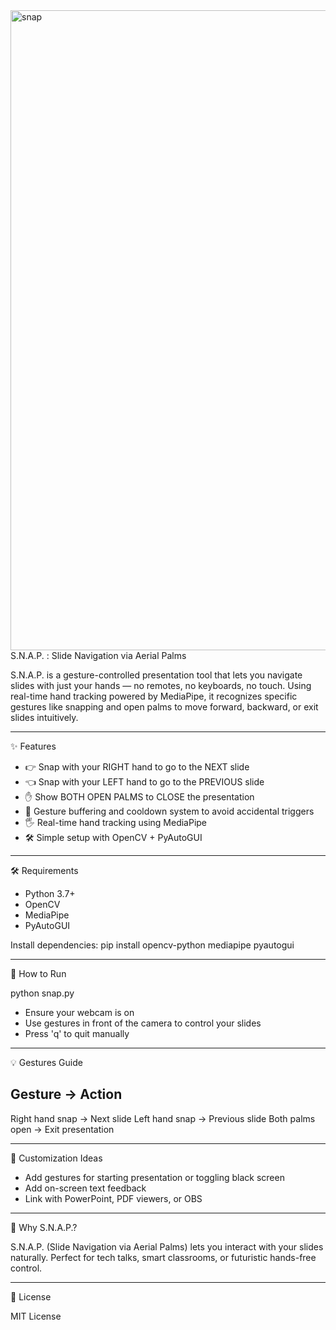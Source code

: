<img width="1024" height="1024" alt="snap" src="https://github.com/user-attachments/assets/c5406b3f-6284-4968-87b6-66099e622118" />
S.N.A.P. : Slide Navigation via Aerial Palms

S.N.A.P. is a gesture-controlled presentation tool that lets you navigate slides with just your hands — no remotes, no keyboards, no touch. Using real-time hand tracking powered by MediaPipe, it recognizes specific gestures like snapping and open palms to move forward, backward, or exit slides intuitively.

-------------------------------------
✨ Features

- 👉 Snap with your RIGHT hand to go to the NEXT slide
- 👈 Snap with your LEFT hand to go to the PREVIOUS slide
- ✋ Show BOTH OPEN PALMS to CLOSE the presentation
- 🧠 Gesture buffering and cooldown system to avoid accidental triggers
- 🖐️ Real-time hand tracking using MediaPipe
- 🛠️ Simple setup with OpenCV + PyAutoGUI

-------------------------------------
🛠 Requirements

- Python 3.7+
- OpenCV
- MediaPipe
- PyAutoGUI

Install dependencies:
pip install opencv-python mediapipe pyautogui

-------------------------------------
🚀 How to Run

python snap.py

- Ensure your webcam is on
- Use gestures in front of the camera to control your slides
- Press 'q' to quit manually

-------------------------------------
💡 Gestures Guide

Gesture             -> Action
-------------------------------------
Right hand snap     -> Next slide
Left hand snap      -> Previous slide
Both palms open     -> Exit presentation

-------------------------------------
🔧 Customization Ideas

- Add gestures for starting presentation or toggling black screen
- Add on-screen text feedback
- Link with PowerPoint, PDF viewers, or OBS

-------------------------------------
🧠 Why S.N.A.P.?

S.N.A.P. (Slide Navigation via Aerial Palms) lets you interact with your slides naturally.
Perfect for tech talks, smart classrooms, or futuristic hands-free control.

-------------------------------------
📄 License

MIT License
